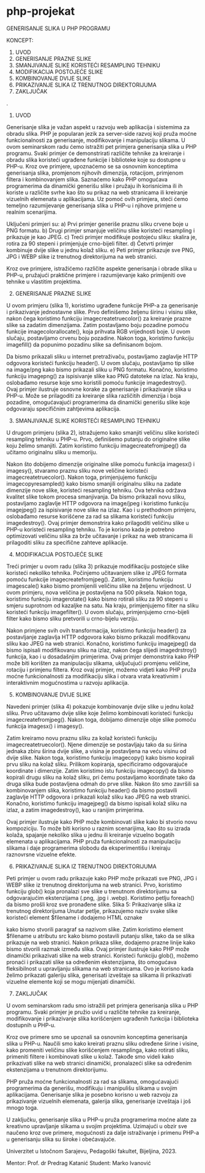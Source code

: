 # php-projekat

GENERISANJE SLIKA U PHP PROGRAMU

KONCEPT:
1. UVOD
2. GENERISANJE PRAZNE SLIKE
3. SMANJIVANJE SLIKE KORISTEĆI RESAMPLING TEHNIKU
4. MODIFIKACIJA POSTOJEĆE SLIKE
5. KOMBINOVANJE DVIJE SLIKE
6. PRIKAZIVANJE SLIKA IZ TRENUTNOG DIREKTORIJUMA	
7. ZAKLJUČAK


.

1. UVOD

Generisanje slika je važan aspekt u razvoju web aplikacija i sistemima za obradu slika. PHP je popularan jezik za server-side razvoj koji pruža moćne funkcionalnosti za generisanje, modifikovanje i manipulaciju slikama. U ovom seminarskom radu ćemo istražiti pet primjera generisanja slika u PHP programu. Svaki primjer će demonstrirati različite tehnike za kreiranje i obradu slika koristeći ugrađene funkcije i biblioteke koje su dostupne u PHP-u. Kroz ove primjere, upoznaćemo se sa osnovnim konceptima generisanja slika, promjenom njihovih dimenzija, rotacijom, primjenom filtera i kombinovanjem slika. Saznaćemo kako PHP omogućava programerima da dinamički generišu slike i pružaju ih korisnicima ili ih koriste u različite svrhe kao što su prikaz na web stranicama ili kreiranje vizuelnih elemenata u aplikacijama. Uz pomoć ovih primjera, steći ćemo temeljno razumijevanje generisanja slika u PHP-u i njihove primjene u realnim scenarijima.

Uključeni primjeri su:
a) Prvi primjer generiše praznu sliku crvene boje u PNG formatu.
b) Drugi primjer smanjuje veličinu slike koristeći resampling i prikazuje je kao JPEG.
c) Treći primjer modifikuje postojeću sliku: skalira je, rotira za 90 stepeni i primjenjuje crno-bijeli filter.
d) Četvrti primjer kombinuje dvije slike u jednu kolaž sliku.
e) Peti primjer prikazuje sve PNG, JPG i WEBP slike iz trenutnog direktorijuma na web stranici.

Kroz ove primjere, istražićemo različite aspekte generisanja i obrade slika u PHP-u, pružajući praktične primjere i razumijevanje kako primijeniti ove tehnike u vlastitim projektima.



2. GENERISANJE PRAZNE SLIKE

U ovom primjeru (slika 1), koristimo ugrađene funkcije PHP-a za generisanje i prikazivanje jednostavne slike. Prvo definišemo željenu širinu i visinu slike, nakon čega koristimo funkciju imagecreatetruecolor() za kreiranje prazne slike sa zadatim dimenzijama. Zatim postavljamo boju pozadine pomoću funkcije imagecolorallocate(), koja prihvata RGB vrijednosti boje. U ovom slučaju, postavljamo crvenu boju pozadine. Nakon toga, koristimo funkciju imagefill() da popunimo pozadinu slike sa definisanom bojom.

Da bismo prikazali sliku u internet pretraživaču, postavljamo zaglavlje HTTP odgovora koristeći funkciju header(). U ovom slučaju, postavljamo tip slike na image/png kako bismo prikazali sliku u PNG formatu. Konačno, koristimo funkciju imagepng() za ispisivanje slike kao PNG datoteke na izlaz. Na kraju, oslobađamo resurse koje smo koristili pomoću funkcije imagedestroy().
Ovaj primjer ilustruje osnovne korake za generisanje i prikazivanje slika u PHP-u. Može se prilagoditi za kreiranje slika različitih dimenzija i boja pozadine, omogućavajući programerima da dinamički generišu slike koje odgovaraju specifičnim zahtjevima aplikacija.



3. SMANJIVANJE SLIKE KORISTEĆI RESAMPLING TEHNIKU

U drugom primjeru (slika 2), istražujemo kako smanjiti veličinu slike koristeći resampling tehniku u PHP-u. Prvo, definišemo putanju do originalne slike koju želimo smanjiti. Zatim koristimo funkciju imagecreatefromjpeg() da učitamo originalnu sliku u memoriju.

Nakon što dobijemo dimenzije originalne slike pomoću funkcija imagesx() i imagesy(), stvaramo praznu sliku nove veličine koristeći imagecreatetruecolor(). Nakon toga, primjenjujemo funkciju imagecopyresampled() kako bismo smanjili originalnu sliku na zadate dimenzije nove slike, koristeći resampling tehniku. Ova tehnika održava kvalitet slike tokom procesa smanjivanja.
Da bismo prikazali novu sliku, postavljamo zaglavlje HTTP odgovora na image/jpeg i koristimo funkciju imagejpeg() za ispisivanje nove slike na izlaz. Kao i u prethodnom primjeru, oslobađamo resurse korišćene za rad sa slikama koristeći funkciju imagedestroy().
Ovaj primjer demonstrira kako prilagoditi veličinu slike u PHP-u koristeći resampling tehniku. To je korisno kada je potrebno optimizovati veličinu slika za brže učitavanje i prikaz na web stranicama ili prilagoditi sliku za specifične zahteve aplikacije.



4. MODIFIKACIJA POSTOJEĆE SLIKE

Treći primjer u ovom radu (slika 3) prikazuje modifikaciju postojeće slike koristeći nekoliko tehnika. Počinjemo učitavanjem slike iz JPEG formata pomoću funkcije imagecreatefromjpeg(). Zatim, koristimo funkciju imagescale() kako bismo promijenili veličinu slike na željenu vrijednost. U ovom primjeru, nova veličina je postavljena na 500 piksela. Nakon toga, koristimo funkciju imagerotate() kako bismo rotirali sliku za 90 stepeni u smjeru suprotnom od kazaljke na satu. Na kraju, primjenjujemo filter na sliku koristeći funkciju imagefilter(). U ovom slučaju, primjenjujemo crno-bijeli filter kako bismo sliku pretvorili u crno-bijelu verziju.

Nakon primjene svih ovih transformacija, koristimo funkciju header() za postavljanje zaglavlja HTTP odgovora kako bismo prikazali modifikovanu sliku kao JPEG na web stranici. Konačno, koristimo funkciju imagejpeg() da bismo ispisali modifikovanu sliku na izlaz, nakon čega slijedi imagedrstroy() funkcija, kao i u dosadašnjim primjerima.
Ovaj primjer demonstrira kako PHP može biti korišten za manipulaciju slikama, uključujući promjenu veličine, rotaciju i primjenu filtera. Kroz ovaj primjer, možemo vidjeti kako PHP pruža moćne funkcionalnosti za modifikaciju slika i otvara vrata kreativnim i interaktivnim mogućnostima u razvoju aplikacija.



5. KOMBINOVANJE DVIJE SLIKE

Navedeni primjer (slika 4) pokazuje kombinovanje dvije slike u jednu kolaž sliku. Prvo učitavamo dvije slike koje želimo kombinovati koristeći funkciju imagecreatefromjpeg(). Nakon toga, dobijamo dimenzije obje slike pomoću funkcija imagesx() i imagesy().

Zatim kreiramo novu praznu sliku za kolaž koristeći funkciju imagecreatetruecolor(). Njene dimenzije se postavljaju tako da su širina jednaka zbiru širina dvije slike, a visina je postavljena na veću visinu od dvije slike.
Nakon toga, koristimo funkciju imagecopy() kako bismo kopirali prvu sliku na kolaž sliku. Prilikom kopiranja, specificiramo odgovarajuće koordinate i dimenzije. Zatim koristimo istu funkciju imagecopy() da bismo kopirali drugu sliku na kolaž sliku, pri čemu postavljamo koordinate tako da druga slika bude postavljena odmah do prve slike.
Nakon što smo završili sa kombinovanjem slika, koristimo funkciju header() da bismo postavili zaglavlje HTTP odgovora i prikazali kolaž sliku kao JPEG na web stranici. Konačno, koristimo funkciju imagejpeg() da bismo ispisali kolaž sliku na izlaz, a zatim imagedestroy(), kao u ranijim primjerima.

Ovaj primjer ilustruje kako PHP može kombinovati slike kako bi stvorio novu kompoziciju. To može biti korisno u raznim scenarijima, kao što su izrada kolaža, spajanje nekoliko slika u jednu ili kreiranje vizuelno bogatih elemenata u aplikacijama. PHP pruža funkcionalnosti za manipulaciju slikama i daje programerima slobodu da eksperimentišu i kreiraju raznovrsne vizuelne efekte.



6. PRIKAZIVANJE SLIKA IZ TRENUTNOG DIREKTORIJUMA	

Peti primjer u ovom radu prikazuje kako PHP može prikazati sve PNG, JPG i WEBP slike iz trenutnog direktorijuma na web stranici. Prvo, koristimo funkciju glob() koja pronalazi sve slike u trenutnom direktorijumu sa odgovarajućim ekstenzijama (.png, .jpg i .webp). Koristimo petlju foreach() da bismo prošli kroz sve pronađene slike.
Slika 5: Prikazivanje slika iz trenutnog direktorijuma
Unutar petlje, prikazujemo naziv svake slike koristeći element $filename i dodajemo HTML oznake <p> kako bismo stvorili paragraf sa nazivom slike. Zatim koristimo element $filename u atributu src kako bismo postavili putanju slike, tako da se slika prikazuje na web stranici. Nakon prikaza slike, dodajemo prazne linije kako bismo stvorili razmak između slika.
Ovaj primjer ilustruje kako PHP može dinamički prikazivati slike na web stranici. Koristeći funkciju glob(), možemo pronaći i prikazati slike sa određenim ekstenzijama, što omogućava fleksibilnost u upravljanju slikama na web stranicama. Ovo je korisno kada želimo prikazati galeriju slika, generisati izveštaje sa slikama ili prikazivati vizuelne elemente koji se mogu mijenjati dinamički.

  
  
7. ZAKLJUČAK 

U ovom seminarskom radu smo istražili pet primjera generisanja slika u PHP programu. Svaki primjer je pružio uvid u različite tehnike za kreiranje, modifikovanje i prikazivanje slika korišćenjem ugrađenih funkcija i biblioteka dostupnih u PHP-u.
  
Kroz ove primere smo se upoznali sa osnovnim konceptima generisanja slika u PHP-u. Naučili smo kako kreirati praznu sliku određene širine i visine, kako promeniti veličinu slike korišćenjem resamplinga, kako rotirati sliku, primeniti filtere i kombinovati slike u kolaž. Takođe smo videli kako prikazivati slike na web stranici dinamički, pronalazeći slike sa određenim ekstenzijama u trenutnom direktorijumu.
  
PHP pruža moćne funkcionalnosti za rad sa slikama, omogućavajući programerima da generišu, modifikuju i manipulišu slikama u svojim aplikacijama. Generisanje slika je posebno korisno u web razvoju za prikazivanje vizuelnih elemenata, galerija slika, generisanje izveštaja i još mnogo toga.
  
U zaključku, generisanje slika u PHP-u pruža programerima moćne alate za kreativno upravljanje slikama u svojim projektima. Uzimajući u obzir sve naučeno kroz ove primere, mogućnosti za dalje istraživanje i primenu PHP-a u generisanju slika su široke i obećavajuće.


Univerzitet u Istočnom Sarajevu, 
Pedagoški fakultet, Bijeljina, 2023.
  
Mentor: Prof. dr Predrag Katanić
Student: Marko Ivanović






